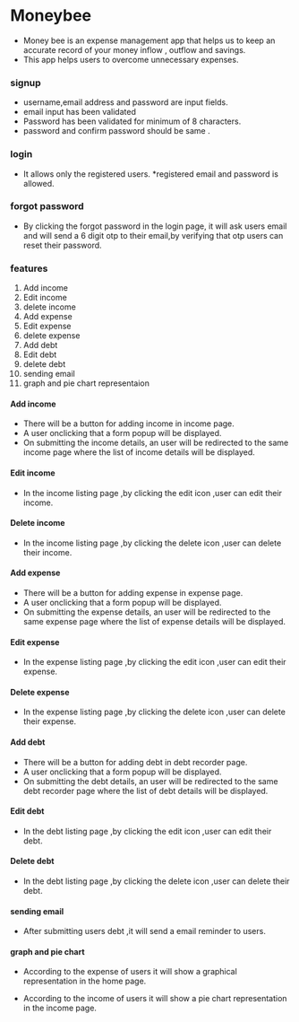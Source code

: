 
# Moneybee


* Money bee is an expense management app that helps us  to keep an accurate record of your money inflow , outflow and savings.
* This app helps users to overcome unnecessary expenses.

### signup 

* username,email address and password are input fields.
* email input has been validated
* Password has been validated for minimum of 8 characters.
* password and confirm password should be same .


### login 
* It allows only the registered users.
*registered email and password is allowed.

### forgot password
* By clicking the forgot password in the login page, it will ask users email and will send a  6 digit otp to their email,by verifying that otp users can reset their password.

### features 
1. Add income
2. Edit income
3. delete income
4. Add expense
5. Edit expense
6. delete expense
7. Add debt
8. Edit debt
9. delete debt
10. sending email
11. graph and pie chart representaion


#### Add income

* There will be a button for adding income in income page.
* A user onclicking that a form popup will be displayed.
* On submitting the income details, an user will be redirected to the same income page where the list of income details will be displayed.

#### Edit income

* In the income listing page ,by clicking the edit icon ,user can edit their income.

#### Delete income

* In the income listing page ,by clicking the delete icon ,user can delete their income.

#### Add expense

* There will be a button for adding expense in expense page.
* A user onclicking that a form popup will be displayed.
* On submitting the expense details, an user will be redirected to the same expense page where the list of expense details will be displayed.

#### Edit expense

* In the expense listing page ,by clicking the edit icon ,user can edit their expense.

#### Delete expense

* In the expense listing page ,by clicking the delete icon ,user can delete their expense.

#### Add debt

* There will be a button for adding debt in debt recorder page.
* A user onclicking that a form popup will be displayed.
* On submitting the debt details, an user will be redirected to the same debt recorder page where the list of debt details will be displayed.

#### Edit debt

* In the debt listing page ,by clicking the edit icon ,user can edit their debt.

#### Delete debt

* In the debt listing page ,by clicking the delete icon ,user can delete their debt.

#### sending email

* After submitting users debt  ,it will send a email reminder to users.

#### graph and pie chart

* According to the expense of users it will show a graphical representation in the home page.

* According to the income of users it will show a pie chart representation in the income page.




